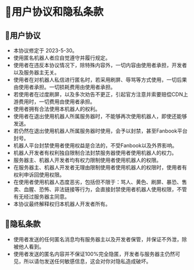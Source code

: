 # 🎫用户协议和隐私条款

## 🔐用户协议
- 本协议修定于 2023-5-30。
- 使用匿名机器人者应自觉遵守并履行规定。
- 使用者在违反本协议情况下，除特殊内容外，一切内容由使用者承担，开发者以及服务器主无关。
- 使用者在对机器人私信进行匿名时，若采用刷屏、辱骂等方式使用，一切后果由使用者承担。一切损耗费用由使用者承担。
- 若使用者在过度刷屏，以及多次劝告不更正，引起官方注意并索要赔偿CDN上游费用时，一切费用由使用者承担。
- 使用者拥有合法使用本机器人的权利。
- 使用者在退出使用机器人所属服务器时，不能够再次使用机器人，即使还能够发送。
- 若仍然在退出使用机器人所属服务器时使用，会予以封禁，甚至Fanbook平台封号。
- 机器人平台封禁使用者使用权益是合法的，不受Fanbook以及外界影响。
- 机器人开发者有权利独自限制合法封禁服务器使用者使用机器人的权力。
- 服务器主、机器人开发者均有权力限制使用者使用机器人的权限。
- 在服务器主、机器人开发者无理由限制使用者使用机器人的权限时，使用者有权利申诉回使用权限。
- 在使用者使用机器人态度恶劣，包括但不限于：骂人、黄色、刷屏、暴恐、售卖、血腥、恐怖、非法链接等行为，会直接封禁使用者机器人使用权限，不管有无经过服务器主同意。
- 本协议最终解释权归本机器人开发者所有。

## 🔐隐私条款
- 使用者发送的任何匿名消息均有服务器主以及开发者保管，并保证不外泄，除被他人看到。
- 使用者发送的匿名内容并不保证100%完全隐匿，开发者与服务器主仍然可见，所以请勿发送任何敏感信息，这会对你对隐私造成破坏。